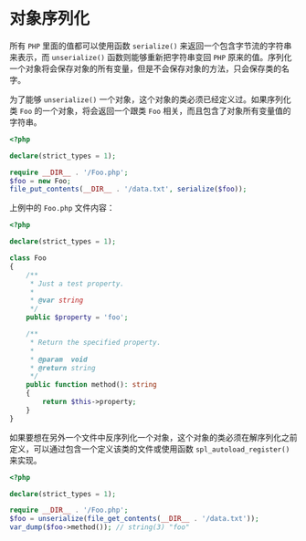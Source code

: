 # 对象序列化

所有 `PHP` 里面的值都可以使用函数 `serialize()` 来返回一个包含字节流的字符串来表示，而 `unserialize()` 函数则能够重新把字符串变回 `PHP` 原来的值。序列化一个对象将会保存对象的所有变量，但是不会保存对象的方法，只会保存类的名字。

为了能够 `unserialize()` 一个对象，这个对象的类必须已经定义过。如果序列化类 `Foo` 的一个对象，将会返回一个跟类 `Foo` 相关，而且包含了对象所有变量值的字符串。

```php
<?php

declare(strict_types = 1);

require __DIR__ . '/Foo.php';
$foo = new Foo;
file_put_contents(__DIR__ . '/data.txt', serialize($foo));

```

上例中的 `Foo.php` 文件内容：

```php
<?php

declare(strict_types = 1);

class Foo
{
    /**
     * Just a test property.
     *
     * @var string
     */
    public $property = 'foo';

    /**
     * Return the specified property.
     *
     * @param  void
     * @return string
     */
    public function method(): string
    {
        return $this->property;
    }
}

```

如果要想在另外一个文件中反序列化一个对象，这个对象的类必须在解序列化之前定义，可以通过包含一个定义该类的文件或使用函数 `spl_autoload_register()` 来实现。

```php
<?php

declare(strict_types = 1);

require __DIR__ . '/Foo.php';
$foo = unserialize(file_get_contents(__DIR__ . '/data.txt'));
var_dump($foo->method()); // string(3) "foo"

```

